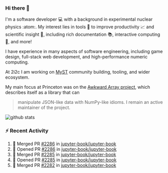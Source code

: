 ### Hi there 👋 

I'm a software developer 💻 with a background in experimental nuclear physics :atom:. My interest lies in tools :wrench: to improve productivity :chart_with_upwards_trend: and scientific insight :telescope:, including rich documentation 📚, interactive computing 🧮, and more! 

I have experience in many aspects of software engineering, including game design, full-stack web development, and high-performance numeric computing. 

At 2i2c I am working on [MyST](https://github.com/jupyter-book/mystmd) community building, tooling, and wider ecosystem. 

My main focus at Princeton was on the [Awkward Array project](awkward-array.org/), which describes itself as a library that can 
> manipulate JSON-like data with NumPy-like idioms. I remain an active maintainer of the project. 

![github stats](https://github-readme-stats.vercel.app/api?username=agoose77&show_icons=true&hide_rank=true&hide_title=true&bg_color=30,e76445,904e95&text_color=efe3ec&icon_color=efe3ec)
<!--
**agoose77/agoose77** is a ✨ _special_ ✨ repository because its `README.md` (this file) appears on your GitHub profile.

Here are some ideas to get you started:

- 🔭 I’m currently working on ...
- 🌱 I’m currently learning ...
- 👯 I’m looking to collaborate on ...
- 🤔 I’m looking for help with ...
- 💬 Ask me about ...
- 📫 How to reach me: ...
- 😄 Pronouns: ...
- ⚡ Fun fact: ...
-->

### :zap: Recent Activity

<!--START_SECTION:activity-->
1. 🎉 Merged PR [#2286](https://github.com/jupyter-book/jupyter-book/pull/2286) in [jupyter-book/jupyter-book](https://github.com/jupyter-book/jupyter-book)
2. 💪 Opened PR [#2286](https://github.com/jupyter-book/jupyter-book/pull/2286) in [jupyter-book/jupyter-book](https://github.com/jupyter-book/jupyter-book)
3. 🎉 Merged PR [#2285](https://github.com/jupyter-book/jupyter-book/pull/2285) in [jupyter-book/jupyter-book](https://github.com/jupyter-book/jupyter-book)
4. 💪 Opened PR [#2285](https://github.com/jupyter-book/jupyter-book/pull/2285) in [jupyter-book/jupyter-book](https://github.com/jupyter-book/jupyter-book)
5. 🎉 Merged PR [#2282](https://github.com/jupyter-book/jupyter-book/pull/2282) in [jupyter-book/jupyter-book](https://github.com/jupyter-book/jupyter-book)
<!--END_SECTION:activity-->
